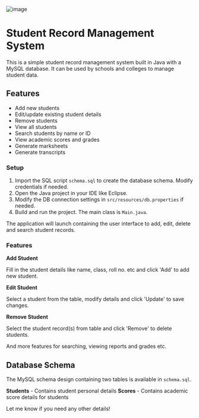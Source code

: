 ![image](https://github.com/bajpai8267/Student-Management-System/assets/86520419/9daad801-63d3-4ac9-86b6-0757c9986343)


# Student Record Management System

This is a simple student record management system built in Java with a MySQL database. It can be used by schools and colleges to manage student data.

## Features

- Add new students
- Edit/update existing student details
- Remove students
- View all students
- Search students by name or ID
- View academic scores and grades
- Generate marksheets
- Generate transcripts

### Setup

1. Import the SQL script `schema.sql` to create the database schema. Modify credentials if needed.
2. Open the Java project in your IDE like Eclipse.
3. Modify the DB connection settings in `src/resources/db.properties` if needed.
4. Build and run the project. The main class is `Main.java`.

The application will launch containing the user interface to add, edit, delete and search student records.

### Features

**Add Student**

Fill in the student details like name, class, roll no. etc and click 'Add' to add new student.

**Edit Student**  

Select a student from the table, modify details and click 'Update' to save changes. 

**Remove Student**

Select the student record(s) from table and click 'Remove' to delete students.

And more features for searching, viewing reports and grades etc.

## Database Schema

The MySQL schema design containing two tables is available in `schema.sql`.

**Students** - Contains student personal details
**Scores** - Contains academic score details for students

Let me know if you need any other details!
